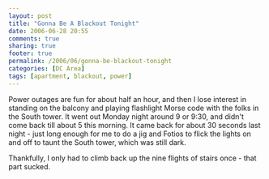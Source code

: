 ```yaml
---
layout: post
title: "Gonna Be A Blackout Tonight"
date: 2006-06-28 20:55
comments: true
sharing: true
footer: true
permalink: /2006/06/gonna-be-blackout-tonight
categories: [DC Area]
tags: [apartment, blackout, power]
---
```

Power outages are fun for about half an hour, and then I lose interest in standing on the balcony and playing flashlight Morse code with the folks in the South tower.  It went out Monday night around 9 or 9:30, and didn't come back till about 5 this morning.  It came back for about 30 seconds last night - just long enough for me to do a jig and Fotios to flick the lights on and off to taunt the South tower, which was still dark.

Thankfully, I only had to climb back up the nine flights of stairs once - that part sucked.
